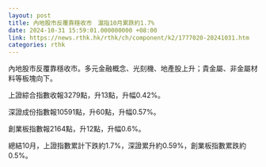 ```yaml
---
layout: post
title: 內地股市反覆靠穩收市　滬指10月累跌約1.7%
date: 2024-10-31 15:59:01.000000000 +08:00
link: https://news.rthk.hk/rthk/ch/component/k2/1777020-20241031.htm
categories: rthk
---
```


內地股市反覆靠穩收市。多元金融概念、光刻機、地產股上升；貴金屬、非金屬材料等板塊向下。

上證綜合指數收報3279點，升13點，升幅0.42%。

深證成份指數報10591點，升60點，升幅0.57%。

創業板指數報2164點，升12點，升幅0.6%。 

總結10月，上證指數累計下跌約1.7%，深證累升約0.59%，創業板指數累跌約0.5%。
